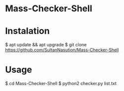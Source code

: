 # Mass-Checker-Shell

# Instalation

$ apt update && apt upgrade
$ git clone https://github.com/SultanNasution/Mass-Checker-Shell

# Usage 

$ cd Mass-Checker-Shell
$ python2 checker.py list.txt

